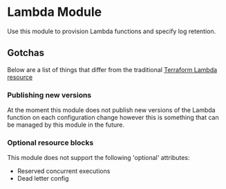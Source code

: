 # Lambda Module

Use this module to provision Lambda functions and specify log retention.

## Gotchas

Below are a list of things that differ from the traditional [Terraform Lambda resource](https://www.terraform.io/docs/providers/aws/r/lambda_function.html)

### Publishing new versions

At the moment this module does not publish new versions of the Lambda function on each configuration change however this is something that can be managed by this module in the future.

### Optional resource blocks

This module does not support the following 'optional' attributes:

*   Reserved concurrent executions
*   Dead letter config
